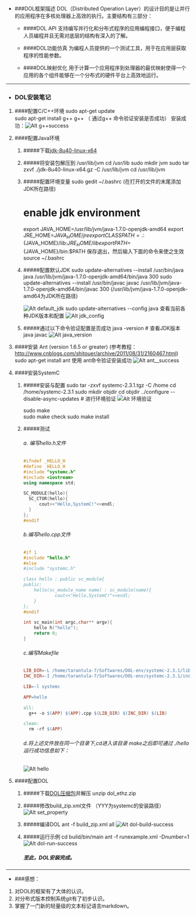 * ###DOL框架描述
  DOL（Distributed Operation Layer）的设计目的是让并行的应用程序在多核处理器上高效的执行。主要结构有三部分：

  * ####DOL API
    支持编写并行化和分布式程序的应用编程接口，便于编程人员编程并且无需对底层的结构有深入的了解。

  * ####DOL功能仿真
    为编程人员提供的一个测试工具，用于在应用层获取程序的性能参数。

  * ####DOL映射优化
    用于计算一个应用程序到处理器的最优映射使得一个应用的各个组件能够在一个分布式的硬件平台上高效地运行。

---

* ### DOL安装笔记

1. ####配置C/C++环境
   sudo apt-get update        	
   sudo apt-get install g++
   g++				（ 通过g++ 命令验证安装是否成功）
   安装成功：![Alt g++success](./pic/g++.png)

2. ####配置Java环境
   1. #####下载[jdk-8u40-linux-x64](http://www.oracle.com/technetwork/java/javase/downloads/index.html)

   2. #####将安装包解压到 /usr/lib/jvm
      cd /usr/lib
      sudo mkdir jvm
      sudo tar zxvf ./jdk-8u40-linux-x64.gz -C /usr/lib/jvm
      cd /usr/lib/jvm

   3. #####配置环境变量
      sudo gedit ~/.bashrc (在打开的文件的末尾添加JDK所在路径)
      	# enable jdk environment
      	export JAVA_HOME=/usr/lib/jvm/java-1.7.0-openjdk-amd64
      	export JRE_HOME=${JAVA_HOME}/jre
      	export CLASSPATH=.:${JAVA_HOME}/lib:${JRE_HOME}/lib
      	export PATH=${JAVA_HOME}/bin:$PATH
      保存退出，然后输入下面的命令来使之生效
      source ~/.bashrc

   4. #####配置默认JDK
      sudo update-alternatives --install /usr/bin/java java  /usr/lib/jvm/java-1.7.0-openjdk-amd64/bin/java 300
      sudo update-alternatives --install /usr/bin/javac javac /usr/lib/jvm/java-1.7.0-openjdk-amd64/bin/javac 300
      (/usr/lib/jvm/java-1.7.0-openjdk-amd64为JDK所在路径)

      ![Alt default_jdk](./pic/default_jdk.png)
      sudo update-alternatives --config java	查看当前各种JDK版本和配置
      ![Alt jdk_config](./pic/jdk_config.png)

   5. #####通过以下命令验证配置是否成功
      java -version	  # 查看JDK版本
      java
      javac
      ![Alt java_version](./pic/java_version.png)

3. ####安装 Ant (version 1.6.5 or greater) 
   (参考教程：<http://www.cnblogs.com/shitouer/archive/2011/08/31/2160467.html>)
   sudo apt-get install ant
   使用 ant命令验证安装成功
   ![Alt ant__success](./pic/ant_success.png)


4. ####安装SystemC
   1. #####安装与配置
      sudo tar -zxvf systemc-2.3.1.tgz -C /home
      cd /home/systemc-2.3.1
      sudo mkdir objdir
      cd objdir
      ../configure --disable-async-updates	 # 进行环境验证
      ![Alt 环境验证](./pic/环境验证.png)

      sudo make			
      sudo make check
      sudo make install

   2. #####测试 
      ###### a. 编写hello.h文件
      ```c++
      #ifndef _HELLO_H
      #define _HELLO_H
      #include "systemc.h"
      #include <iostream>
      using namespace std;

      SC_MODULE(hello){
      	SC_CTOR(hello){
      		cout<<"Hello,SystemC!"<<endl;
      	}
      };
      #endif
      ```

      ###### b.编写hello.cpp文件
      ```c++
      #if 1
      #include "hello.h"
      #else
      #include "systemc.h"

      class hello : public sc_module{
      public:
          hello(sc_module_name name) : sc_module(name){
                  cout<<"Hello,SystemC!"<<endl;
          }
      };
      #endif

      int sc_main(int argc,char** argv){
          hello h("hello");
          return 0;
      }
      ```

      ###### c.编写Makefile
      ```Makefile
      LIB_DIR=-L /home/tarantula-7/Softwares/DOL-env/systemc-2.3.1/lib-linux64
      INC_DIR=-I /home/tarantula-7/Softwares/DOL-env/systemc-2.3.1/include

      LIB=-l systemc

      APP=hello

      all:
      	g++ -o $(APP) $(APP).cpp $(LIB_DIR) $(INC_DIR) $(LIB) 

      clean:
      	rm -rf $(APP)
      ```

      ###### d.将上述文件放在同一个目录下,cd进入该目录 make之后即可通过 ./hello运行成功信息如下：
      ![Alt hello](./pic/hello.png)






5. ####配置DOL
   1. #####下载[DOL压缩包](http://www.tik.ee.ethz.ch/~shapes/downloads/dol_ethz.zip)并解压
      unzip dol_ethz.zip

   2. #####修改build_zip.xml文件
      <property name="systemc.inc" value="YYY/include"/>
      <property name="systemc.lib" value="YYY/lib-linux/libsystemc.a"/>
      （YYY为systemc的安装路径）
      ![Alt set_property](./pic/dol_set_property.png)

   3. #####编译DOL
      ant -f build_zip.xml all
      ![Alt dol-build-success](./pic/dol_build_success.png)

   4. #####运行示例
      cd build/bin/main
      ant -f runexample.xml -Dnumber=1
      ![Alt dol-run-success](./pic/dol-run-success.png)

      ##### 至此，DOL安装完成。

---

* ###感想：
1. 对DOL的框架有了大体的认识。
2. 对分布式版本控制系统git有了初步认识。
3. 掌握了一门新的轻量级的文本标记语言markdown。


